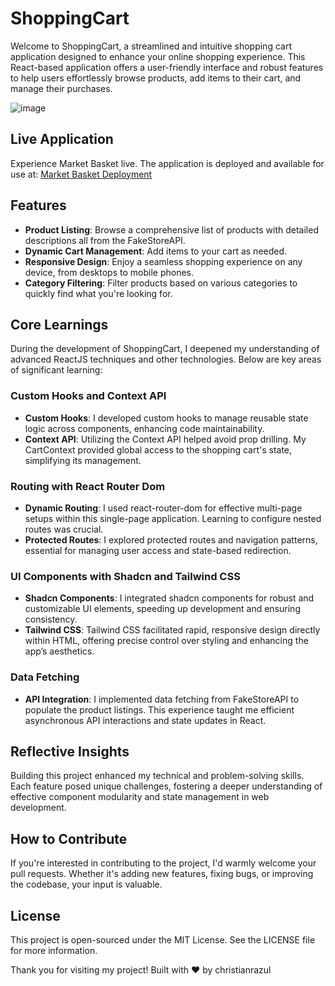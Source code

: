 # ShoppingCart

Welcome to ShoppingCart, a streamlined and intuitive shopping cart application designed to enhance your online shopping experience. This React-based application offers a user-friendly interface and robust features to help users effortlessly browse products, add items to their cart, and manage their purchases.

![image](https://github.com/christianrazul/shoppingcart/assets/101724618/3787ba48-fc56-45b9-a988-ff93c6df2da5)

## Live Application

Experience Market Basket live. The application is deployed and available for use at: [Market Basket Deployment](https://marketbasket.vercel.app/)

## Features

- **Product Listing**: Browse a comprehensive list of products with detailed descriptions all from the FakeStoreAPI.
- **Dynamic Cart Management**: Add items to your cart as needed.
- **Responsive Design**: Enjoy a seamless shopping experience on any device, from desktops to mobile phones.
- **Category Filtering**: Filter products based on various categories to quickly find what you're looking for.

## Core Learnings
During the development of ShoppingCart, I deepened my understanding of advanced ReactJS techniques and other technologies. Below are key areas of significant learning:

### Custom Hooks and Context API
- **Custom Hooks**: I developed custom hooks to manage reusable state logic across components, enhancing code maintainability.
- **Context API**: Utilizing the Context API helped avoid prop drilling. My CartContext provided global access to the shopping cart's state, simplifying its management.

### Routing with React Router Dom
- **Dynamic Routing**: I used react-router-dom for effective multi-page setups within this single-page application. Learning to configure nested routes was crucial.
- **Protected Routes**: I explored protected routes and navigation patterns, essential for managing user access and state-based redirection.

### UI Components with Shadcn and Tailwind CSS
- **Shadcn Components**: I integrated shadcn components for robust and customizable UI elements, speeding up development and ensuring consistency.
- **Tailwind CSS**: Tailwind CSS facilitated rapid, responsive design directly within HTML, offering precise control over styling and enhancing the app’s aesthetics.

### Data Fetching
- **API Integration**: I implemented data fetching from FakeStoreAPI to populate the product listings. This experience taught me efficient asynchronous API interactions and state updates in React.

## Reflective Insights
Building this project enhanced my technical and problem-solving skills. Each feature posed unique challenges, fostering a deeper understanding of effective component modularity and state management in web development.

## How to Contribute

If you're interested in contributing to the project, I'd warmly welcome your pull requests. Whether it's adding new features, fixing bugs, or improving the codebase, your input is valuable.

## License
This project is open-sourced under the MIT License. See the LICENSE file for more information.

Thank you for visiting my project!
Built with ❤️ by christianrazul
